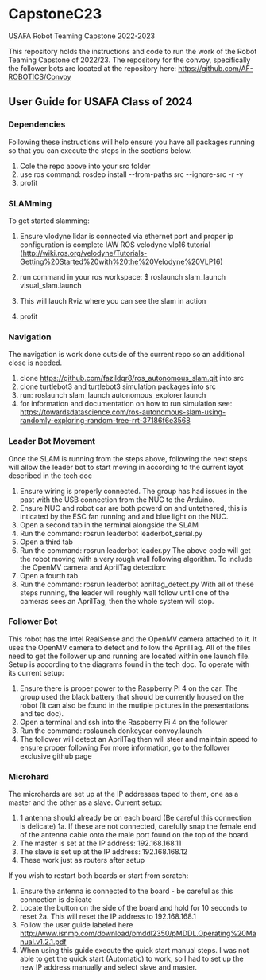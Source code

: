 # CapstoneC23
USAFA Robot Teaming Capstone 2022-2023

This repository holds the instructions and code to run the work of the Robot Teaming Capstone of 2022/23. 
The repository for the convoy, specifically the follower bots are located at the repository here: https://github.com/AF-ROBOTICS/Convoy


## User Guide for USAFA Class of 2024
### Dependencies
Following these instructions will help ensure you have all packages running so that you can execute the steps in the sections below.
1. Cole the repo above into your src folder
2. use ros command: rosdep install --from-paths src --ignore-src -r -y
3. profit

### SLAMming
To get started slamming:
1. Ensure vlodyne lidar is connected via ethernet port and proper ip configuration is complete IAW ROS velodyne vlp16 tutorial (http://wiki.ros.org/velodyne/Tutorials-Getting%20Started%20with%20the%20Velodyne%20VLP16) 

2. run command in your ros workspace:
	$ roslaunch slam_launch visual_slam.launch
3. This will lauch Rviz where you can see the slam in action
4. profit

### Navigation
The navigation is work done outside of the current repo so an additional close is needed.
1. clone https://github.com/fazildgr8/ros_autonomous_slam.git into src
2. clone turtlebot3 and turtlebot3 simulation packages into src
3. run: roslaunch slam_launch autonomous_explorer.launch
4. for information and documentation on how to run simulation see: https://towardsdatascience.com/ros-autonomous-slam-using-randomly-exploring-random-tree-rrt-37186f6e3568


### Leader Bot Movement
Once the SLAM is running from the steps above, following the next steps will allow the leader bot to start moving in according to the current layot described in the tech doc
1. Ensure wiring is properly connected. The group has had issues in the past with the USB connection from the NUC to the Arduino.
2. Ensure NUC and robot car are both powerd on and untethered, this is inticated by the ESC fan running and and blue light on the NUC. 
3. Open a second tab in the terminal alongside the SLAM
4. Run the command: rosrun leaderbot leaderbot_serial.py
5. Open a third tab
6. Run the command: rosrun leaderbot leader.py
The above code will get the robot moving with a very rough wall following algorithm. To include the OpenMV camera and AprilTag detection:
1. Open a fourth tab
2. Run the command: rosrun  leaderbot apriltag_detect.py
With all of these steps running, the leader will roughly wall follow until one of the cameras sees an AprilTag, then the whole system will stop.

### Follower Bot
This robot has the Intel RealSense and the OpenMV camera attached to it.
It uses the OpenMV camera to detect and follow the AprilTag. All of the files need to get the follower up and running are located within one launch file. Setup is according to the diagrams found in the tech doc.
To operate with its current setup:
1. Ensure there is proper power to the Raspberry Pi 4 on the car. The group used the black battery that should be currently housed on the robot (It can also be found in the mutiple pictures in the presentations and tec doc).
1. Open a terminal and ssh into the Raspberry Pi 4 on the follower
2. Run the command: roslaunch donkeycar convoy.launch
3. The follower will detect an AprilTag then will steer and maintain speed to ensure proper following
For more information, go to the follower exclusive github page

### Microhard
The microhards are set up at the IP addresses taped to them, one as a master and the other as a slave. 
Current setup:
1. 1 antenna should already be on each board (Be careful this connection is delicate)
1a. If these are not connected, carefully snap the female end of the antenna cable onto the male port found on the top of the board.
3. The master is set at the IP address: 192.168.168.11
4. The slave is set up at the IP address: 192.168.168.12
5. These work just as routers after setup

If you wish to restart both boards or start from scratch:
1. Ensure the antenna is connected to the board - be careful as this connection is delicate
2. Locate the button on the side of the board and hold for 10 seconds to reset
2a. This will reset the IP address to 192.168.168.1
3. Follow the user guide labeled here http://www.isnmp.com/download/pmddl2350/pMDDL.Operating%20Manual.v1.2.1.pdf
4. When using this guide execute the quick start manual steps. I was not able to get the quick start (Automatic) to work, so I had to set up the new IP address manually and select slave and master.
